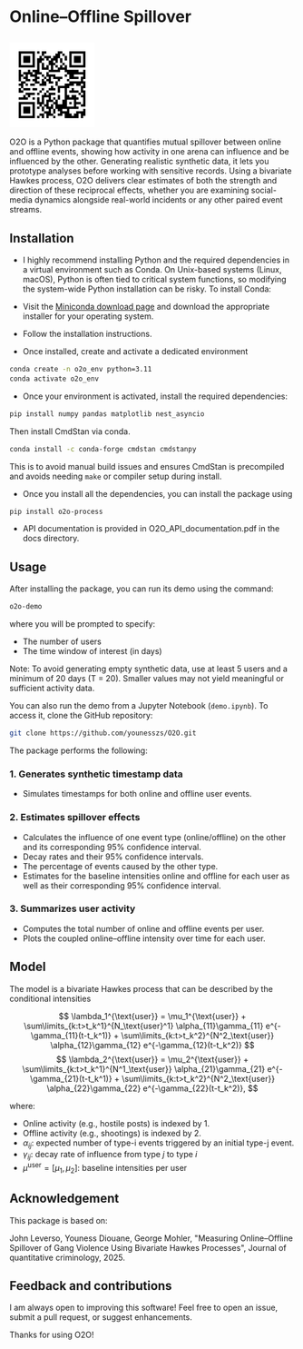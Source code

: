 # Online–Offline Spillover   <p align="right">
  <a href="https://github.com/younesszs/O2O">
    <img src="assets/O2O_QR.png" alt="QR Code" width="150">
  </a>
</p>

O2O is a Python package that quantifies mutual spillover between online and offline events, showing how activity in one arena can influence and be influenced by the other. Generating realistic synthetic data, it lets you prototype analyses before working with sensitive records. Using a bivariate Hawkes process, O2O delivers clear estimates of both the strength and direction of these reciprocal effects, whether you are examining social-media dynamics alongside real-world incidents or any other paired event streams.


## Installation

- I highly recommend installing Python and the required dependencies in a virtual environment such as Conda. On Unix-based systems (Linux, macOS), Python is often tied to critical system functions, so modifying the system-wide Python installation can be risky. To install Conda:

- Visit the [Miniconda download page](https://docs.conda.io/en/latest/miniconda.html) and download the appropriate installer for your operating system.
- Follow the installation instructions.
- Once installed, create and activate a dedicated environment

```bash
conda create -n o2o_env python=3.11
conda activate o2o_env
```
- Once your environment is activated, install the required dependencies:

```bash
pip install numpy pandas matplotlib nest_asyncio
```
Then install CmdStan via conda. 

```bash
conda install -c conda-forge cmdstan cmdstanpy
```

This is to avoid manual build issues and ensures CmdStan is precompiled and avoids needing `make` or compiler setup during install. 

- Once you install all the dependencies, you can install the package using 

```bash
pip install o2o-process
```
- API documentation is provided in O2O_API_documentation.pdf in the docs directory.

## Usage

After installing the package, you can run its demo using the command:

```bash
o2o-demo
```
where you will be prompted to specify:

- The number of users
- The time window of interest (in days)

Note: To avoid generating empty synthetic data, use at least 5 users and a minimum of 20 days (T = 20). Smaller values may not yield meaningful or sufficient activity data.

You can also run the demo from a Jupyter Notebook (`demo.ipynb`). To access it, clone the GitHub repository:

```bash
git clone https://github.com/younesszs/O2O.git
```

The package performs the following:


### 1. **Generates synthetic timestamp data**

- Simulates timestamps for both online and offline user events.

### 2. **Estimates spillover effects**

- Calculates the influence of one event type (online/offline) on the other and its corresponding 95% confidence interval.
- Decay rates and their 95% confidence intervals.
- The percentage of events caused by the other type.
- Estimates for the baseline intensities online and offline for each user as well as their corresponding 95% confidence interval.

### 3. **Summarizes user activity**

- Computes the total number of online and offline events per user.
- Plots the coupled online–offline intensity over time for each user.

## Model

The model is a bivariate Hawkes process that can be described by the conditional intensities

$$
\lambda_1^{\text{user}} = \mu_1^{\text{user}} + \sum\limits_{k:t>t_k^1}^{N_\text{user}^1} \alpha_{11}\gamma_{11} e^{-\gamma_{11}(t-t_k^1)} + \sum\limits_{k:t>t_k^2}^{N^2_\text{user}} \alpha_{12}\gamma_{12} e^{-\gamma_{12}(t-t_k^2)}
$$
$$
\lambda_2^{\text{user}} = \mu_2^{\text{user}} + \sum\limits_{k:t>t_k^1}^{N^1_\text{user}} \alpha_{21}\gamma_{21} e^{-\gamma_{21}(t-t_k^1)} + \sum\limits_{k:t>t_k^2}^{N^2_\text{user}} \alpha_{22}\gamma_{22} e^{-\gamma_{22}(t-t_k^2)},
$$

where:

* Online activity (e.g., hostile posts) is indexed by 1.
* Offline activity (e.g., shootings) is indexed by 2.
* $\alpha_{ij}$: expected number of type-i events triggered by an initial type-j event.
* $\gamma_{ij}$: decay rate of influence from type $j$ to type $i$
* $\mu^{\text{user}} = [\mu_1, \mu_2]$: baseline intensities per user



## Acknowledgement

This package is based on:

John Leverso, Youness Diouane, George Mohler, "Measuring Online–Offline Spillover of Gang Violence Using Bivariate Hawkes Processes", 
Journal of quantitative criminology, 2025.

## Feedback and contributions
I am always open to improving this software! 
Feel free to open an issue, submit a pull request, or suggest enhancements.

Thanks for using O2O!







